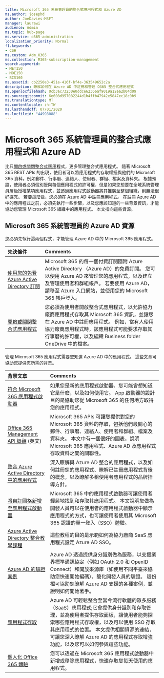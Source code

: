```yaml
---
title: Microsoft 365 系統管理員的整合式應用程式和 Azure AD
ms.author: josephd
author: JoeDavies-MSFT
manager: laurawi
audience: Admin
ms.topic: hub-page
ms.service: o365-administration
localization_priority: Normal
f1.keywords:
- CSH
ms.custom: Adm_O365
ms.collection: M365-subscription-management
search.appverid:
- MET150
- MOE150
- BCS160
ms.assetid: cb2250e3-451e-416f-bf4e-363549652c2a
description: 瞭解如何在 Azure AD 中註冊和管理 O365 整合式應用程式
ms.openlocfilehash: 0cb3ac73230e0ddce62366af9019a12ea2b04d09
ms.sourcegitcommit: 6e608d957082244d1b4ffb47942e5847ec18c0b9
ms.translationtype: MT
ms.contentlocale: zh-TW
ms.lasthandoff: 07/01/2020
ms.locfileid: "44998088"
---
```

# <a name="integrated-apps-and-azure-ad-for-microsoft-365-administrators"></a>Microsoft 365 系統管理員的整合式應用程式和 Azure AD

比只[開啟或關閉整合式應用](https://support.office.com/article/7e453a40-66df-44ab-92a1-96786cb7fb34#__toc379982114)程式，更多管理整合式應用程式。 隨著 Microsoft 365 REST APIs 的出現，使用者可以將應用程式的存取權授與他們的 Microsoft 365 資料，例如郵件、行事曆、連絡人、使用者、群組、檔案及資料夾。 根據預設，使用者必須個別授與每個應用程式的許可權，但是如果您想要在全域系統管理員層級授權某項應用程式，並透過應用程式啟動器將其推廣至整個組織，則無法很好擴充。 若要這麼做，您必須在 Azure AD 中註冊應用程式。 在註冊 Azure AD 中的應用程式之前，必須先執行一些步驟，以及您應該知道的一些背景資訊，才能協助您管理 Microsoft 365 組織中的應用程式。 本文指向這些資源。
  
## <a name="azure-ad-resources-for-microsoft-365-admins"></a>Microsoft 365 系統管理員的 Azure AD 資源

您必須先執行這兩個程式，才能管理 Azure AD 中的 Microsoft 365 應用程式。
  
|**先決條件**|**Comments**|
|:-----|:-----|
|[使用您的免費 Azure Active Directory 訂閱](https://docs.microsoft.com/microsoft-365/compliance/use-your-free-azure-ad-subscription-in-office-365) <br/> |Microsoft 365 的每一個付費訂閱隨附 Azure Active Directory （Azure AD）的免費訂閱。 您可以使用 Azure AD 來管理您的應用程式，以及建立及管理使用者和群組帳戶。 若要使用 Azure AD，請移至 Azure 入口網站，並使用您的 Microsoft 365 帳戶登入。  <br/> |
|[開啟或關閉整合式應用程式](https://support.office.com/article/7e453a40-66df-44ab-92a1-96786cb7fb34#__toc379982114) <br/> |您必須為使用者開啟整合式應用程式，以允許協力廠商應用程式存取其 Microsoft 365 資訊，並讓您在 Azure AD 中註冊應用程式。 例如，當有人使用協力廠商應用程式時，該應用程式可能要求存取其行事曆的許可權，以及編輯 Business folder OneDrive 中的檔案。  <br/> |
   
管理 Microsoft 365 應用程式需要您知道 Azure AD 中的應用程式。 這些文章可協助您提供您所需的背景。
  
|**背景文章**|**Comments**|
|:-----|:-----|
|[符合 Microsoft 365 應用程式啟動器](https://support.microsoft.com/office/meet-the-microsoft-365-app-launcher-79f12104-6fed-442f-96a0-eb089a3f476a) <br/> |如果您是新的應用程式啟動器，您可能會想知道它是什麼，以及如何使用它。 App 啟動器的設計目的是協助您從 Microsoft 365 的任何地方取得您的應用程式。  <br/> |
|[Office 365 Management API 概觀](https://docs.microsoft.com/office/office-365-management-api/office-365-management-apis-overview) (英文) <br/> |Microsoft 365 APIs 可讓您提供對您的 Microsoft 365 資料的存取，包括他們最關心的郵件、行事曆、連絡人、使用者和群組、檔案及資料夾。 本文中有一個很好的圖表，說明 Microsoft 365 應用程式、Azure AD 及應用程式存取資料之間的關聯性。  <br/> |
|[整合 Azure Active Directory 中的應用程式](https://docs.microsoft.com/azure/active-directory/develop/quickstart-v1-add-azure-ad-app) <br/> | 深入瞭解與 Azure AD 整合的應用程式，以及如何註冊您的應用程式、瞭解已註冊應用程式背後的概念，以及瞭解多租使用者應用程式的品牌指導方針。  <br/> |
|[將自訂圖格新增至應用程式啟動器](https://docs.microsoft.com/office365/admin/manage/customize-the-app-launcher)  <br/> |Microsoft 365 中的應用程式啟動器可讓使用者輕鬆地找到和存取其應用程式。 本文說明您做為開發人員可以在使用者的應用程式啟動器中顯示應用程式的方式，也可讓使用者使用其 Microsoft 365 認證的單一登入（SSO）體驗。  <br/> |
|[Azure Active Directory 整合教學課程](https://docs.microsoft.com/azure/active-directory/saas-apps/tutorial-list) <br/> |這些教程的目的是示範如何為協力廠商 SaaS 應用程式設定 Azure AD SSO。  <br/> |
|[Azure AD 的驗證案例](https://go.microsoft.com/fwlink/?LinkId=617145) <br/> |Azure AD 透過提供身分識別做為服務，以支援業界標準通訊協定（例如 OAuth 2.0 和 OpenID Connect）和開放來源庫（如使用不同平臺來協助您快速開始編碼），簡化開發人員的驗證。 這份檔可協助您瞭解 Azure AD 支援的各種案例，並說明如何開始著手。  <br/> |
|[應用程式存取](https://docs.microsoft.com/azure/active-directory/manage-apps/what-is-access-management) <br/> |Azure AD 可輕鬆整合至當今流行軟體的眾多服務（SaaS）應用程式;它會提供身分識別和存取管理，並為使用者提供存取面板，讓使用者能夠探索哪些應用程式存取權，以及可以使用 SSO 存取其應用程式的位置。 本文提供相關資源的連結，可讓您深入瞭解 Azure AD 的應用程式存取增強功能，以及您可以如何參與這些功能。  <br/> |
|[個人化 Office 365 體驗](https://support.office.com/article/eb34a21b-52fa-4fbf-a8d5-146132242985) <br/> |您可以透過在 Microsoft 365 應用程式啟動器中新增或移除應用程式，快速存取您每天使用的應用程式。  <br/> |
   

